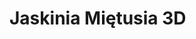 # Jaskinia Miętusia 3D

<head>	
	<link type="text/css" href="./CaveView/css/caveview.css" rel="stylesheet"/>	
</head>

<body onload="onload();" >
<script type="text/javascript" src="/CaveView/js/CaveView2.js" ></script>

<script type="text/javascript" >

document.addEventListener('keydown', (e) => {
  e.stopPropagation();
});


function onload () {

	const viewer = new CV2.CaveViewer( "scene", {
	view: {
			shadingMode: CV2.SHADING_SURVEY,			
			box: false,
			HUD: true,
			walls: false,			
			linewidth: 0.2,
			entrances: false,
			entrance_dots: true,			
		}		
	} 
	);

	const ui = new CV2.CaveViewUI( viewer );

	ui.loadCave("/3d_files/mietusia.3d" );	

}
</script>


<div style="padding: 20px">
	<div id="scene"></div>
</div>


</body>